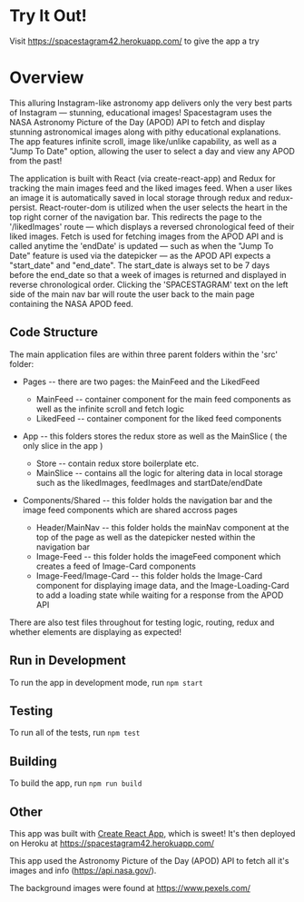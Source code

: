 # Try It Out!

Visit https://spacestagram42.herokuapp.com/ to give the app a try

# Overview

This alluring Instagram-like astronomy app delivers only the very best parts of Instagram — stunning, educational images! Spacestagram uses the NASA Astronomy Picture of the Day (APOD) API to fetch and display stunning astronomical images along with pithy educational explanations. The app features infinite scroll, image like/unlike capability, as well as a "Jump To Date" option, allowing the user to select a day and view any APOD from the past!

The application is built with React (via create-react-app) and Redux for tracking the main images feed and the liked images feed. When a user likes an image it is automatically saved in local storage through redux and redux-persist. React-router-dom is utilized when the user selects the heart in the top right corner of the navigation bar. This redirects the page to the '/likedImages' route — which displays a reversed chronological feed of their liked images. Fetch is used for fetching images from the APOD API and is called anytime the 'endDate' is updated — such as when the "Jump To Date" feature is used via the datepicker — as the APOD API expects a "start_date" and "end_date". The start_date is always set to be 7 days before the end_date so that a week of images is returned and displayed in reverse chronological order. Clicking the 'SPACESTAGRAM' text on the left side of the main nav bar will route the user back to the main page containing the NASA APOD feed.

## Code Structure

The main application files are within three parent folders within the 'src' folder:

- Pages -- there are two pages: the MainFeed and the LikedFeed 
  - MainFeed -- container component for the main feed components as well as the infinite scroll and fetch logic
  - LikedFeed -- container component for the liked feed components

- App -- this folders stores the redux store as well as the MainSlice ( the only slice in the app )
  - Store -- contain redux store boilerplate etc.  
  - MainSlice -- contains all the logic for altering data in local storage such as the likedImages, feedImages and startDate/endDate

- Components/Shared -- this folder holds the navigation bar and the image feed components which are shared accross pages
  - Header/MainNav -- this folder holds the mainNav component at the top of the page as well as the datepicker nested within the navigation bar
  - Image-Feed -- this folder holds the imageFeed component which creates a feed of Image-Card components
  - Image-Feed/Image-Card -- this folder holds the Image-Card component for displaying image data, and the Image-Loading-Card to add a loading state while waiting for a response from the APOD API

There are also test files throughout for testing logic, routing, redux and whether elements are displaying as expected!

## Run in Development
To run the app in development mode, run `npm start`

## Testing 
To run all of the tests, run `npm test`

## Building
To build the app, run `npm run build`

## Other
This app was built with [Create React App](https://github.com/facebook/create-react-app), which is sweet! It's then deployed on Heroku at https://spacestagram42.herokuapp.com/

This app used the Astronomy Picture of the Day (APOD) API to fetch all it's images and info (https://api.nasa.gov/).

The background images were found at https://www.pexels.com/


